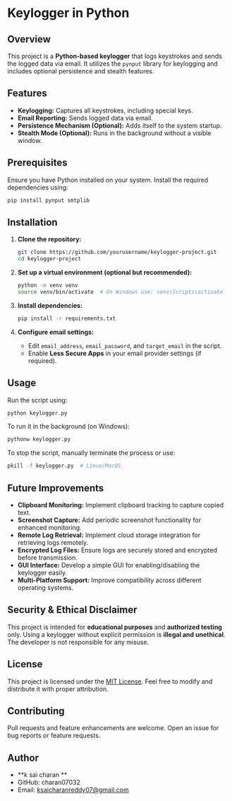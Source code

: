 # Keylogger in Python

## Overview

This project is a **Python-based keylogger** that logs keystrokes and sends the logged data via email. It utilizes the `pynput` library for keylogging and includes optional persistence and stealth features.

## Features

- **Keylogging:** Captures all keystrokes, including special keys.
- **Email Reporting:** Sends logged data via email.
- **Persistence Mechanism (Optional):** Adds itself to the system startup.
- **Stealth Mode (Optional):** Runs in the background without a visible window.

## Prerequisites

Ensure you have Python installed on your system. Install the required dependencies using:

```bash
pip install pynput smtplib
```

## Installation

1. **Clone the repository:**

   ```bash
   git clone https://github.com/yourusername/keylogger-project.git
   cd keylogger-project
   ```

2. **Set up a virtual environment (optional but recommended):**

   ```bash
   python -m venv venv
   source venv/bin/activate  # On Windows use: venv\Scripts\activate
   ```

3. **Install dependencies:**

   ```bash
   pip install -r requirements.txt
   ```

4. **Configure email settings:**

   - Edit `email_address`, `email_password`, and `target_email` in the script.
   - Enable **Less Secure Apps** in your email provider settings (if required).

## Usage

Run the script using:

```bash
python keylogger.py
```

To run it in the background (on Windows):

```bash
pythonw keylogger.py
```

To stop the script, manually terminate the process or use:

```bash
pkill -f keylogger.py  # Linux/MacOS
```

## Future Improvements

- **Clipboard Monitoring:** Implement clipboard tracking to capture copied text.
- **Screenshot Capture:** Add periodic screenshot functionality for enhanced monitoring.
- **Remote Log Retrieval:** Implement cloud storage integration for retrieving logs remotely.
- **Encrypted Log Files:** Ensure logs are securely stored and encrypted before transmission.
- **GUI Interface:** Develop a simple GUI for enabling/disabling the keylogger easily.
- **Multi-Platform Support:** Improve compatibility across different operating systems.

## Security & Ethical Disclaimer

This project is intended for **educational purposes** and **authorized testing** only. Using a keylogger without explicit permission is **illegal and unethical**. The developer is not responsible for any misuse.

## License

This project is licensed under the [MIT License](LICENSE). Feel free to modify and distribute it with proper attribution.

## Contributing

Pull requests and feature enhancements are welcome. Open an issue for bug reports or feature requests.

## Author

- **k sai charan **
- GitHub: charan07032
- Email: ksaicharanreddy07@gmail.com

